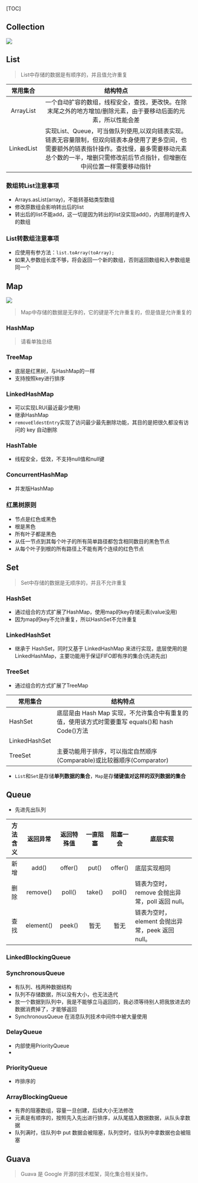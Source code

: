 [TOC]

## Collection
![](https://gitee.com/hysbtr/pic/raw/master/collection.png)

## List
> List中存储的数据是有顺序的，并且值允许重复

常用集合 | 结构特点
:---: | :---:
ArrayList | 一个自动扩容的数组，线程安全，查找，更改快。在除末尾之外的地方增加/删除元素，由于要移动后面的元素，所以性能会差
LinkedList | 实现List、Queue，可当做队列使用,以双向链表实现。链表无容量限制，但双向链表本身使用了更多空间，也需要额外的链表指针操作。查找慢，最多需要移动元素总个数的一半，增删只需修改前后节点指针，但增删在中间位置一样需要移动指针

### 数组转List注意事项
* Arrays.asList(array)，不能转基础类型数组
* 修改原数组会影响转出后的list
* 转出后的list不能add，这一切是因为转出的list没实现add()，内部用的是传入的数组

### List转数组注意事项
* 应使用有参方法：`list.toArray(toArray);`
* 如果入参数组长度不够，将会返回一个新的数组，否则返回数组和入参数组是同一个

## Map
![](https://gitee.com/hysbtr/pic/raw/master/map.jpg)
> Map中存储的数据是无序的，它的键是不允许重复的，但是值是允许重复的

### HashMap
> 请看单独总结

### TreeMap
* 底层是红黑树，与HashMap的一样
* 支持按照key进行排序

### LinkedHashMap
* 可以实现LRU(最近最少使用)
* 继承HashMap
* `removeEldestEntry`实现了访问最少最先删除功能，其目的是把很久都没有访问的 key 自动删除

### HashTable
* 线程安全，低效，不支持null值和null键

### ConcurrentHashMap
* 并发版HashMap

### 红黑树原则
* 节点是红色或黑色
* 根是黑色
* 所有叶子都是黑色
* 从任一节点到其每个叶子的所有简单路径都包含相同数目的黑色节点
* 从每个叶子到根的所有路径上不能有两个连续的红色节点

## Set
> Set中存储的数据是无顺序的，并且不允许重复

### HashSet
* 通过组合的方式扩展了HashMap，使用map的key存储元素(value没用)
* 因为map的key不允许重复，所以HashSet不允许重复

### LinkedHashSet
* 继承于 HashSet，同时又基于 LinkedHashMap 来进行实现，底层使用的是 LinkedHashMap，主要功能用于保证FIFO即有序的集合(先进先出)

### TreeSet
* 通过组合的方式扩展了TreeMap

常用集合 | 结构特点
--- | ---
HashSet | 底层是由 Hash Map 实现，不允许集合中有重复的值，使用该方式时需要重写 equals()和 hash Code()方法
LinkedHashSet | 
TreeSet | 主要功能用于排序，可以指定自然顺序(Comparable)或比较器顺序(Comparator)

* `List`和`Set`是存储**单列数据的集合**，`Map`是存**储键值对这样的双列数据的集合**

## Queue

* 先进先出队列

方法含义 | 返回异常 | 返回特殊值 | 一直阻塞 | 阻塞一会 | 底层实现
:---: | :---: | :---: | :---: | :---: | ---
新增 | add() | offer() | put() | offer() | 底层实现相同
删除 | remove() | poll() | take() |poll() | 链表为空时，remove 会抛出异常，poll 返回 null。
查找 | element() | peek() | 暂无 |暂无 | 链表为空时，element 会抛出异常，peek 返回 null。

### LinkedBlockingQueue

### SynchronousQueue
* 有队列、栈两种数据结构
* 队列不存储数据，所以没有大小，也无法迭代
* 放一个数据到队列中，我是不能够立马返回的，我必须等待别人把我放进去的数据消费掉了，才能够返回
* SynchronousQueue 在消息队列技术中间件中被大量使用

### DelayQueue
* 内部使用PriorityQueue
* 

### PriorityQueue
* 咋排序的

### ArrayBlockingQueue
* 有界的阻塞数组，容量一旦创建，后续大小无法修改
* 元素是有顺序的，按照先入先出进行排序，从队尾插入数据数据，从队头拿数据
* 队列满时，往队列中 put 数据会被阻塞，队列空时，往队列中拿数据也会被阻塞

## Guava
> Guava 是 Google 开源的技术框架，简化集合相关操作。
